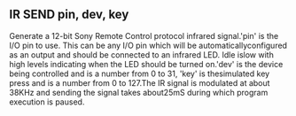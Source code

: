 ## IR SEND pin, dev, key

Generate a 12-bit Sony Remote Control protocol infrared signal.'pin' is the I/O pin to use. This can be any I/O pin which will be automaticallyconfigured as an output and should be connected to an infrared LED. Idle islow with high levels indicating when the LED should be turned on.'dev' is the device being controlled and is a number from 0 to 31, 'key' is thesimulated key press and is a number from 0 to 127.The IR signal is modulated at about 38KHz and sending the signal takes about25mS during which program execution is paused.